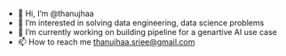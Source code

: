 - 👋 Hi, I’m @thanujhaa
- 👀 I’m interested in solving data engineering, data science problems
- 🌱 I’m currently working on building pipeline for a genartive AI use case
- 📫 How to reach me thanujhaa.sriee@gmail.com
